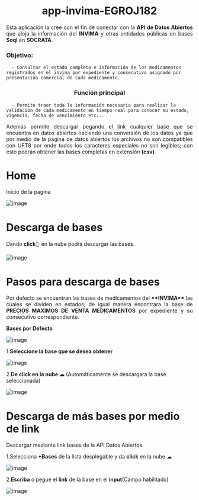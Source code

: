 <h1 align="center">
      app-invima-EGROJ182
</h1>
<div align="justify">
      Esta aplicación la cree con el fin de conectar con la <strong>API de Datos Abiertos</strong> que aloja la información del <strong>INVIMA</strong> y otras entidades públicas en 
      bases <strong>Soql</strong> en <strong>SOCRATA</strong>.
</div>
<h3 align="left">
      Objetivo:
</h3>

      - Consultar el estado completo e información de los medicamentos registrados en el invima por expediente y consecutivo asignado por presentación comercial de cada medicamento.


<h3 align="center">
      Función principal
</h3>


      - Permite traer toda la información necesaria para realizar la validación de cada medicamento en tiempo real para conocer su estado, vigencia, fecha de vencimiento etc...


<div align="justify">
      Además permite descargar pegando el link cualquier base que se encuentra en datos abiertos haciendo una conversión de los datos ya que por medio de la pagina de datos abiertos los
      archivos no son compatibles con UFT8 por ende todos los caracteres especiales no son legibles; con esto podrán obtener las bases completas en extensión <strong>(csv)</strong>.
</div>

# Home
Inicio de la pagina

![image](https://github.com/EGROJ182/app-invima-EGROJ182/assets/109677233/eeaea35b-b40f-469b-81ba-bb18176f83da)

# Descarga de bases
Dando **click**👆 en la nube podrá descargar las bases.

![image](https://github.com/EGROJ182/app-invima-EGROJ182/assets/109677233/7fae180d-6057-4d28-8d39-b12481a884e1)

# Pasos para descarga de bases

<div style="text-align: justify;">
      Por defecto se encuentran las bases de medicamentos del <strong>**INVIMA**</strong> las cuales se dividen en estados; de igual manera encontrara la base de <strong>PRECIOS MAXIMOS 
      DE VENTA MEDICAMENTOS</strong> por expediente y su consecutivo correspondiente.
</div>


**Bases por Defecto**
      
![image](https://github.com/EGROJ182/app-invima-EGROJ182/assets/109677233/85715b7b-25c0-4bf2-9e46-6596803a3d64)
      
1.**Seleccione la base que se desea obtener**
      
![image](https://github.com/EGROJ182/app-invima-EGROJ182/assets/109677233/779f0442-1ccc-47e7-93dd-a4efdb6195cf)

2.**De click en la nube ☁** (Automáticamente se descargara la base seleccionada)

![image](https://github.com/EGROJ182/app-invima-EGROJ182/assets/109677233/4bfdabc2-f9e5-4f33-aa55-89ee08faf85f)

# Descarga de más bases por medio de link
Descargar mediante link bases de la API Datos Abiertos.

1.Selecciona **+Bases** de la lista desplegable y da **click** en la nube ☁

![image](https://github.com/EGROJ182/app-invima-EGROJ182/assets/109677233/12a027f7-d1cb-428f-95ec-b7ca05485bab)

2.**Escriba** o pegué el **link** de la base en el **input**(Campo habilitado)

![image](https://github.com/EGROJ182/app-invima-EGROJ182/assets/109677233/2dd87614-74bd-428a-b0f6-49edf182cac8)
